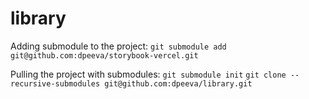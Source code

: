 # library

Adding submodule to the project:
`git submodule add git@github.com:dpeeva/storybook-vercel.git`

Pulling the project with submodules:
`git submodule init`
`git clone --recursive-submodules git@github.com:dpeeva/library.git`